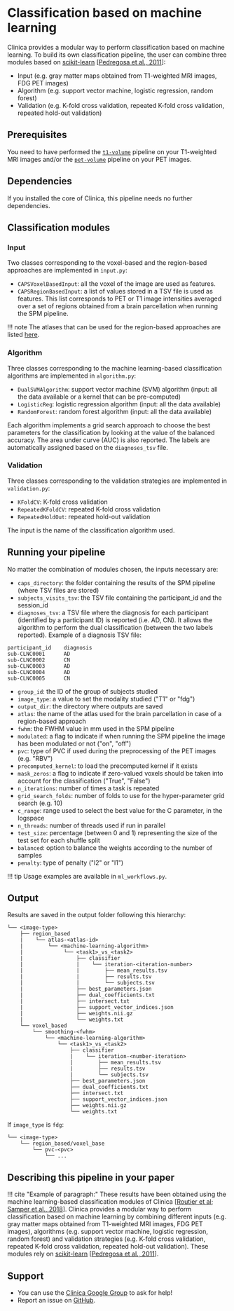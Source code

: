 # Classification based on machine learning

Clinica provides a modular way to perform classification based on machine learning. To build its own classification pipeline, the user can combine three modules based on [scikit-learn](http://scikit-learn.org/stable/index.html) [[Pedregosa et al., 2011](http://www.jmlr.org/papers/volume12/pedregosa11a/pedregosa11a.pdf)]:

  - Input (e.g. gray matter maps obtained from T1-weighted MRI images, FDG PET images)
  - Algorithm (e.g. support vector machine, logistic regression, random forest)
  - Validation (e.g. K-fold cross validation, repeated K-fold cross validation, repeated hold-out validation)

## Prerequisites
You need to have performed the [`t1-volume`](../T1_Volume) pipeline on your T1-weighted MRI images and/or the [`pet-volume`](../PET_Volume) pipeline on your PET images.


## Dependencies
If you installed the core of Clinica, this pipeline needs no further dependencies.


## Classification modules

### Input
Two classes corresponding to the voxel-based and the region-based approaches are implemented in `input.py`:

  - `CAPSVoxelBasedInput`: all the voxel of the image are used as features.
  - `CAPSRegionBasedInput`: a list of values stored in a TSV file is used as features. This list corresponds to PET or T1 image intensities averaged over a set of regions obtained from a brain parcellation when running the SPM pipeline.

!!! note
    The atlases that can be used for the region-based approaches are listed [here](../../Atlases).

### Algorithm
Three classes corresponding to the machine learning-based classification algorithms are implemented in `algorithm.py`:

  - `DualSVMAlgorithm`: support vector machine (SVM) algorithm (input: all the data available or a kernel that can be pre-computed)
  - `LogisticReg`: logistic regression algorithm (input: all the data available)
  - `RandomForest`: random forest algorithm (input: all the data available)

Each algorithm implements a grid search approach to choose the best parameters for the classification by looking at the value of the balanced accuracy. The area under curve (AUC) is also reported. The labels are automatically assigned based on the `diagnoses_tsv` file.


### Validation
Three classes corresponding to the validation strategies are implemented in `validation.py`:

  - `KFoldCV`: K-fold cross validation
  - `RepeatedKFoldCV`: repeated K-fold cross validation
  - `RepeatedHoldOut`: repeated hold-out validation

The input is the name of the classification algorithm used.


## Running your pipeline
No matter the combination of modules chosen, the inputs necessary are:

- `caps_directory`: the folder containing the results of the SPM pipeline (where TSV files are stored)
- `subjects_visits_tsv`: the TSV file containing the participant_id and the session_id
- `diagnoses_tsv`: a TSV file where the diagnosis for each participant (identified by a participant ID) is reported (i.e. AD, CN). It allows the algorithm to perform the dual classification (between the two labels reported).
Example of a diagnosis TSV file:
````
participant_id    diagnosis
sub-CLNC0001      AD
sub-CLNC0002      CN
sub-CLNC0003      AD
sub-CLNC0004      AD
sub-CLNC0005      CN
````
- `group_id`: the ID of the group of subjects studied
- `image_type`: a value to set the modality studied ("T1" or "fdg")
- `output_dir`: the directory where outputs are saved
- `atlas`: the name of the atlas used for the brain parcellation in case of a region-based approach
- `fwhm`: the FWHM value in mm used in the SPM pipeline
- `modulated`: a flag to indicate if when running the SPM pipeline the image has been modulated or not ("on", "off")
- `pvc`: type of PVC if used during the preprocessing of the PET images (e.g. "RBV")
- `precomputed_kernel`: to load the precomputed kernel if it exists
- `mask_zeros`: a flag to indicate if zero-valued voxels should be taken into account for the classification ("True", "False")
- `n_iterations`: number of times a task is repeated
- `grid_search_folds`: number of folds to use for the hyper-parameter grid search (e.g. 10)
- `c_range`: range used to select the best value for the C parameter, in the logspace
- `n_threads`: number of threads used if run in parallel
- `test_size`: percentage (between 0 and 1) representing the size of the test set for each shuffle split
- `balanced`:  option to balance the weights according to the number of samples
- `penalty`: type of penalty ("l2" or "l1")

!!! tip
    Usage examples are available in `ml_workflows.py`.


## Output
Results are saved in the output folder following this hierarchy:
```
└── <image-type>
    ├── region_based
    |    └── atlas-<atlas-id>
    |        └── <machine-learning-algorithm>
    |             └── <task1>_vs_<task2>
    |                 ├── classifier
    |                 |    └── iteration-<iteration-number>
    |                 |        ├── mean_results.tsv
    |                 |        ├── results.tsv
    |                 |        └── subjects.tsv
    |                 ├── best_parameters.json
    |                 ├── dual_coefficients.txt
    |                 ├── intersect.txt
    |                 ├── support_vector_indices.json
    |                 ├── weights.nii.gz
    |                 └── weights.txt
    └── voxel_based
        └── smoothing-<fwhm>
            └── <machine-learning-algorithm>
                └── <task1>_vs_<task2>
                    ├── classifier
                    |    └── iteration-<number-iteration>
                    |        ├── mean_results.tsv
                    |        ├── results.tsv
                    |        └── subjects.tsv
                    ├── best_parameters.json
                    ├── dual_coefficients.txt
                    ├── intersect.txt
                    ├── support_vector_indices.json
                    ├── weights.nii.gz
                    └── weights.txt
```

If `image_type` is `fdg`:
```
└── <image-type>
    └── region_based/voxel_base
        └── pvc-<pvc>
            └── ...
```


## Describing this pipeline in your paper

!!! cite "Example of paragraph:"
		These results have been obtained using the machine learning-based classification modules of Clinica [[Routier et al](https://hal.inria.fr/hal-02308126/); [Samper et al., 2018](https://doi.org/10.1016/j.neuroimage.2018.08.042)]. Clinica provides a modular way to perform classification based on machine learning by combining different inputs (e.g. gray matter maps obtained from T1-weighted MRI images, FDG PET images), algorithms (e.g. support vector machine, logistic regression, random forest) and validation strategies (e.g. K-fold cross validation, repeated K-fold cross validation, repeated hold-out validation). These modules rely on [scikit-learn](http://scikit-learn.org/stable/index.html) [[Pedregosa et al., 2011](http://www.jmlr.org/papers/volume12/pedregosa11a/pedregosa11a.pdf)].

## Support

-   You can use the [Clinica Google Group](https://groups.google.com/forum/#!forum/clinica-user) to ask for help!
-   Report an issue on [GitHub](https://github.com/aramis-lab/clinica/issues).
